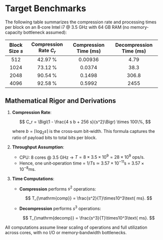 Target Benchmarks
=================

The following table summarizes the compression rate and processing times per block on an 8‑core Intel i7 @ 3.5 GHz with
64 GB RAM (no memory‐capacity bottleneck assumed):

| **Block Size** $s$ | **Compression Rate** $C_r$ | **Compression Time (ms)** | **Decompression Time (ms)** |
|:------------------:|:--------------------------:|:-------------------------:|:---------------------------:|
|        512         |          42.97 %           |          0.00936          |            4.79             |
|        1024        |          73.12 %           |          0.0374           |            38.3             |
|        2048        |          90.54 %           |          0.1498           |            306.8            |
|        4096        |          92.58 %           |          0.5992           |            2455             |


## Mathematical Rigor and Derivations

1. **Compression Rate**:

   $$
   C_r = \Bigl(1 - \frac{4 s b + 256 s}{s^2}\Bigr) \times 100\%,
   $$

   where $b = \lceil \log_2 s \rceil$ is the cross‑sum bit‑width. This formula captures the ratio of payload bits to
   total bits per block.

2. **Throughput Assumption**:

    * CPU: 8 cores @ 3.5 GHz →
      $T = 8 \times 3.5\times10^9 = 28\times10^9\text{ ops/s}.$
    * Hence, one unit‐operation time = $1/T$s ≃ $3.57\times10^{-11}$s = $3.57\times10^{-8}$ms.

3. **Time Computations**:

    * **Compression** performs $s^2$ operations:

      $$
      T_{\mathrm{comp}} = \frac{s^2}{T}\times10^3\text{ ms}.
      $$
    * **Decompression** performs $s^3$ operations:

      $$
      T_{\mathrm{decomp}} = \frac{s^3}{T}\times10^3\text{ ms}.
      $$

All computations assume linear scaling of operations and full utilization across cores, with no I/O or memory‐bandwidth
bottlenecks.
